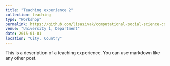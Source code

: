 ```yaml
---
title: "Teaching experience 2"
collection: teaching
type: "Workshop"
permalink: https://github.com/lisasivak/computational-social-science-course
venue: "University 1, Department"
date: 2015-01-01
location: "City, Country"
---
```


This is a description of a teaching experience. You can use markdown like any other post.

